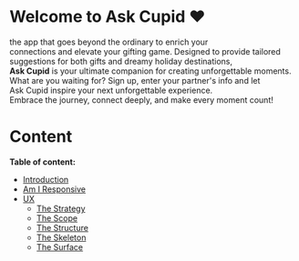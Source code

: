 # Welcome to Ask Cupid :heart:


<a id=introduction></a>

the app that goes beyond the ordinary to enrich your\
connections and elevate your gifting game. Designed to provide tailored\
suggestions for both gifts and dreamy holiday destinations,\
**Ask Cupid** is your ultimate companion for creating unforgettable moments.\
What are you waiting for? Sign up, enter your partner's info and let \
Ask Cupid inspire your next unforgettable experience.\
 Embrace the journey, connect deeply, and make every moment count!


# Content

**Table of content:**

- [Introduction](#introduction)
- [Am I Responsive](#responsive)
- [UX](#ux)
  - [The Strategy](#the-strategy)
  - [The Scope](#the-scope)
  - [The Structure](#the-structure)
  - [The Skeleton](#the-skeleton)
  - [The Surface](#the-surface)



